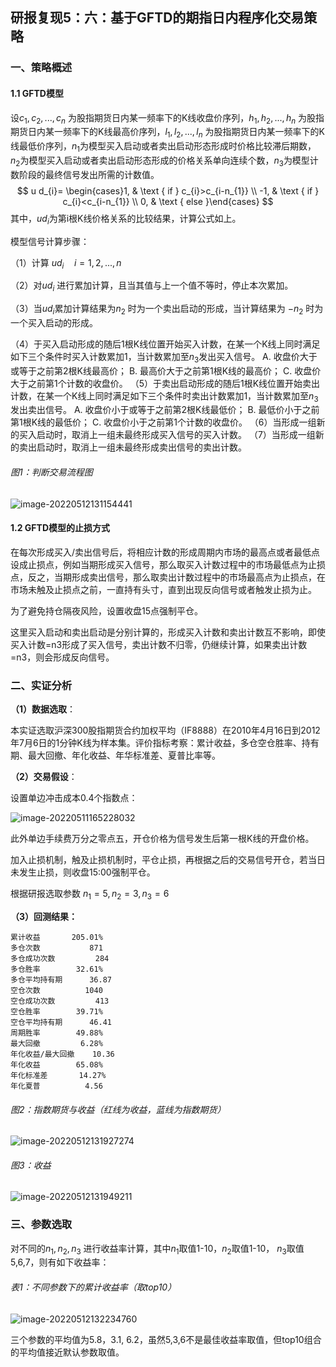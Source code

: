 ## 研报复现5：六：基于GFTD的期指日内程序化交易策略

### 一、策略概述

#### 1.1 GFTD模型

设$c_1,c_2,...,c_n$ 为股指期货日内某一频率下的K线收盘价序列，$h_1,h_2,...,h_n$ 为股指期货日内某一频率下的K线最高价序列，$l_1,l_2,...,l_n$ 为股指期货日内某一频率下的K线最低价序列，$n_1$为模型买入启动或者卖出启动形态形成时价格比较滞后期数，$n_2$为模型买入启动或者卖出启动形态形成的价格关系单向连续个数，$n_3$为模型计数阶段的最终信号发出所需的计数值。
$$
u d_{i}= \begin{cases}1, & \text { if } c_{i}>c_{i-n_{1}} \\ -1, & \text { if } c_{i}<c_{i-n_{1}} \\ 0, & \text { else }\end{cases}
$$
其中，$ud_i$为第i根K线价格关系的比较结果，计算公式如上。

模型信号计算步骤：

（1）计算 $ud_i\quad i=1,2,...,n$

（2）对$ud_i$ 进行累加计算，且当其值与上一个值不等时，停止本次累加。

（3）当$ud_i$累加计算结果为$n_2$ 时为一个卖出启动的形成，当计算结果为 $-n_2$ 时为一个买入启动的形成。 

（4）于买入启动形成的随后1根K线位置开始买入计数，在某一个K线上同时满足如下三个条件时买入计数累加1，当计数累加至$n_3$发出买入信号。
A.	收盘价大于或等于之前第2根K线最高价；
B.	最高价大于之前第1根K线的最高价；
C.	收盘价大于之前第1个计数的收盘价。
（5）于卖出启动形成的随后1根K线位置开始卖出计数，在某一个K线上同时满足如下三个条件时卖出计数累加1，当计数累加至$n_3$发出卖出信号。
A.	收盘价小于或等于之前第2根K线最低价；
B.	最低价小于之前第1根K线的最低价；
C.	收盘价小于之前第1个计数的收盘价。
（6）当形成一组新的买入启动时，取消上一组未最终形成买入信号的买入计数。 
（7）当形成一组新的卖出启动时，取消上一组未最终形成卖出信号的卖出计数。

###### 图1：判断交易流程图

![image-20220512131154441](C:\Users\三三\AppData\Roaming\Typora\typora-user-images\image-20220512131154441.png)

#### 1.2 GFTD模型的止损方式

在每次形成买入/卖出信号后，将相应计数的形成周期内市场的最高点或者最低点设成止损点，例如当期形成买入信号，那么取买入计数过程中的市场最低点为止损点，反之，当期形成卖出信号，那么取卖出计数过程中的市场最高点为止损点，在市场未触及止损点之前，一直持有头寸，直到出现反向信号或者触发止损为止。

为了避免持仓隔夜风险，设置收盘15点强制平仓。

这里买入启动和卖出启动是分别计算的，形成买入计数和卖出计数互不影响，即使买入计数=n3形成了买入信号，卖出计数不归零，仍继续计算，如果卖出计数=n3，则会形成反向信号。

### 二、实证分析

**（1）数据选取**：

本实证选取沪深300股指期货合约加权平均（IF8888）在2010年4月16日到2012年7月6日的1分钟K线为样本集。评价指标考察：累计收益，多仓空仓胜率、持有期、最大回撤、年化收益、年华标准差、夏普比率等。

**（2）交易假设**：

设置单边冲击成本0.4个指数点：

![image-20220511165228032](C:\Users\三三\AppData\Roaming\Typora\typora-user-images\image-20220511165228032.png)

此外单边手续费万分之零点五，开仓价格为信号发生后第一根K线的开盘价格。

加入止损机制，触及止损机制时，平仓止损，再根据之后的交易信号开仓，若当日未发生止损，则收盘15:00强制平仓。

根据研报选取参数 $n_1=5,n_2=3,n_3=6$

**（3）回测结果：**

```
累计收益       205.01%
多仓次数           871
多仓成功次数         284
多仓胜率        32.61%
多仓平均持有期      36.87
空仓次数          1040
空仓成功次数         413
空仓胜率        39.71%
空仓平均持有期      46.41
周期胜率        49.88%
最大回撤         6.28%
年化收益/最大回撤    10.36
年化收益        65.08%
年化标准差       14.27%
年化夏普          4.56
```

###### 图2：指数期货与收益（红线为收益，蓝线为指数期货）

![image-20220512131927274](C:\Users\三三\AppData\Roaming\Typora\typora-user-images\image-20220512131927274.png)

###### 图3：收益

![image-20220512131949211](C:\Users\三三\AppData\Roaming\Typora\typora-user-images\image-20220512131949211.png)

### 三、参数选取

对不同的$n_1,n_2,n_3$ 进行收益率计算，其中$n_1$取值1-10，$n_2$取值1-10， $n_3$取值5,6,7，则有如下收益率：

###### 表1：不同参数下的累计收益率（取top10）

![image-20220512132234760](C:\Users\三三\AppData\Roaming\Typora\typora-user-images\image-20220512132234760.png)

三个参数的平均值为5.8，3.1, 6.2，虽然5,3,6不是最佳收益率取值，但top10组合的平均值接近默认参数取值。

